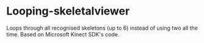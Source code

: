 Looping-skeletalviewer
======================

Loops through all recognised skeletons (up to 6) instead of using two all the time. Based on Microsoft Kinect SDK's code.